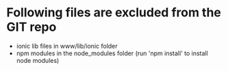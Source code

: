  # Following files are excluded from the GIT repo
 
  * ionic lib files in www/lib/ionic folder
  * npm modules in the node_modules folder (run 'npm install' to install node modules)




